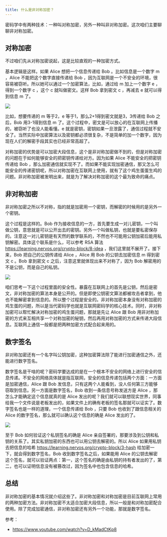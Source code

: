 ```yaml
---
title: 什么是非对称加密？
---
```


密码学中有两种技术：一种叫对称加密，另外一种叫非对称加密。这次咱们主要聊聊非对称加密。

## 对称加密

不过咱们先从对称加密说起，这是比较直观的一种加密方式。

基本逻辑是这样。如果 Alice 想把一个信息传递给 Bob 。比如信息是一个数字 m ，Alice 不能把这个数字直接传递给 Bob ，因为互联网是一个不安全的环境，很容易被窃听。所以她可以通过一个加密算法，比如，通过给 m 加上一个数字 e ，得到一个数字 c ，这个 c 就叫做密文。这样 Bob 拿到密文 c ，再减去 e 就可以得到信息 m 了。

![](https://img.haoqicat.com/2018122401.jpg)

比如，想要传递的 m 等于2，e 等于1，那么2+1得到密文就是3，3传递给 Bob 之后，Bob 用3-1得到信息 m 了。这个过程中，密文是可以放心的在互联网上传播的，被窃听了也没人能看懂。e 就是密钥，密钥如果一旦泄露了，通信过程就不安全了。当然实际中加密算法以及密钥都必须很复杂，不是简单的加一个数字，因为现在人们的解密手段其实也已经非常高超了。

对称加密的优势是可以加密大段信息，这个是非对称加密做不到的，但是对称加密的问题在于如何能够安全的把密钥传递给对方。因为如果 Alice 不能安全的把密钥传递给 Bob ，那么加密通信就实现不了。而如果不能实现加密通信，那又怎么可能安全的传递密钥呢，所以对称加密在互联网上使用，就有了这个鸡生蛋蛋生鸡的问题。非对称加密被发明出来，就是为了解决对称加密的这个最为致命的痛点。

## 非对称加密

非对称加密之所以不对称，指的就是加密用一个密钥，而解密的时候用的是另外一个密钥。

这个过程是这样的。Bob 作为接收信息的一方，首先要生成一对儿密钥，一个叫做公钥，意思就是可以公开出去的密钥。另外一个叫做私钥，也就是要私密保存的。注意这一对儿密钥是有天然的数学联系的，不然也不可能用公钥加密后能用私钥解密。具体这个联系是什么，可以参考 RSA 算法 https://learning.nervos.org/crypto-block/8-idea ，我们这里就不展开了。接下来，Bob 把自己的公钥传递给 Alice ，Alice 用 Bob 的公钥去加密信息 m 得到密文 c 。Bob 拿到密文 c 之后，注意这里就体现出来不对称了，因为 Bob 解密用的不是公钥，而是自己的私钥。

![](https://img.haoqicat.com/2018122402.jpg)

咱们思考一下这个过程里面的安全性。暴露在互联网上的首先是公钥，然后是密文，非对称加密的算法本身是公开的。但是即使公钥密文算法都被攻击者拿到，他也不能解密拿到信息的。所以整个过程是安全的。非对称加密本身没有对称加密的鸡生蛋的问题，所以是当代密码学也就是互联网密码学的核心技术。同时，非对称加密可以帮忙解决对称加密的鸡生蛋问题，那就是先让 Alice 跟 Bob 用非对称加密的方式来互相共享一个对称加密的秘钥，然后再用对称加密的方式来传递大段信息。互联网上通信一般都是把两种加密方式配合起来用的。

## 数字签名

非对称加密还有一个名字叫公钥加密，这种加密算法除了能进行加密通信之外，还能进行数字签名。

数字签名是干啥的呢？密码学要达成的是在一个根本不安全的网络上进行安全的信息传递。不安全的网络具体就是指互联网，安全的信息传递包括两个方面：一方面是加密通信，Alice 跟 Bob 发信息，只有这两个人能看到，没人任何第三方能够窃取到信息。另一方面是数字签名，Bob 收到一条信息号称发送方是 Alice ，那怎么才能确定这个信息就真的是 Alice 发出的呢？我们就可以联想现实世界，同事给我一个文件说是老板发出的，如果文件上的确有老板的签名那就可以证实了。数字签名也是一样的道理，一个信息传递给 Bob ，只要 Bob 也收到了跟信息相关的 Alice 的数字签名，那么就可以确认这个信息的确是 Alice 发出的了。

![](https://img.haoqicat.com/2018122403.jpg)


至于 Bob 如何验证这个私钥签名的确是 Alice 亲自签署的，那要涉及到公钥和私钥的关系了。其实私钥加密的东西也可以用公钥去解密的。所以 Alice 如果用私钥去把信息的哈希 https://learning.nervos.org/crypto-block/3-hash 给加密一下，就会得到数字签名，Bob 收到数字签名之后，如果能用 Alice 的公钥去解密这个签名，就可以验证两点：第一，这个签名的确是由私钥的持有者发出的了，第二，也可以证明信息没有被篡改过，因为签名中也包含信息的哈希。

## 总结

非对称加密的基本情况就介绍这些了。非对称加密和对称加密是目前互联网上常用的两种加密方法。非对称加密不太适合加密大段信息，所以一般是和对称加密配合使用。除了完成加密通信，非对称加密还有另外一个功能，那就是数字签名。

参考：

- https://www.youtube.com/watch?v=D_kMadCtKp8
